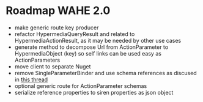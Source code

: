 # Roadmap WAHE 2.0

- make generic route key producer
- refactor HypermediaQueryResult and related to HypermediaActionResult, as it may be needed by other use cases
- generate method to decompose Url from ActionParameter to HypermediaObject (key) so self links can be used easy as ActionParameters
- move client to separate Nuget
- remove SingleParameterBinder and use schema references as discused in [this thread](https://github.com/kevinswiber/siren/issues/84)
- optional generic route for ActionParameter schemas
- serialize reference properties to siren properties as json object

